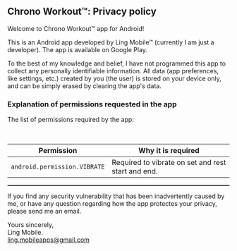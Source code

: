## Chrono Workout™: Privacy policy

Welcome to Chrono Workout™ app for Android!

This is an Android app developed by Ling Mobile™ (currently I am just a developer). The app is available on Google Play.

To the best of my knowledge and belief, I have not programmed this app to collect any personally identifiable information. All data (app preferences, like settings, etc.) created by you (the user) is stored on your device only, and can be simply erased by clearing the app's data.

### Explanation of permissions requested in the app

The list of permissions required by the app:

<br/>

| Permission | Why it is required |
| :---: | --- |
| `android.permission.VIBRATE` | Required to vibrate on set and rest start and end. |

 <hr style="border:1px solid gray">

If you find any security vulnerability that has been inadvertently caused by me, or have any question regarding how the app protectes your privacy, please send me an email.

Yours sincerely,  
Ling Mobile.  
ling.mobileapps@gmail.com
